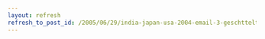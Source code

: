 ```yaml
---
layout: refresh
refresh_to_post_id: /2005/06/29/india-japan-usa-2004-email-3-geschttelt-nicht-gerhrt
---
```

